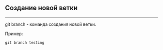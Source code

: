 ## Создание новой ветки

--- 

git branch - команда создания новой ветки.

Пример:

```bash=
git branch testing
```